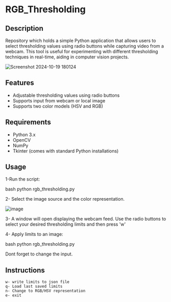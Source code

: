# RGB_Thresholding

## Description

Repository which holds a simple Python application that allows users to select thresholding values using radio buttons while capturing video from a webcam. This tool is useful for experimenting with different thresholding techniques in real-time, aiding in computer vision projects.

![Screenshot 2024-10-19 180124](https://github.com/user-attachments/assets/5f4915c0-57ad-49ad-afc8-56396e191ad3)


## Features

- Adjustable thresholding values using radio buttons
- Supports input from webcam or local image
- Supports two color models (HSV and RGB)

## Requirements

- Python 3.x
- OpenCV
- NumPy
- Tkinter (comes with standard Python installations)

## Usage

1-Run the script:

bash
python rgb_thresholding.py

2- Select the image source and the color representation.

![image](https://github.com/user-attachments/assets/ccb1a735-dc2a-49d0-9e3e-7292ba4ed203)

3- A window will open displaying the webcam feed. Use the radio buttons to select your desired thresholding limits and then press 'w'

4- Apply limits to an image:

bash
python rgb_thresholding.py

Dont forget to change the input.

## Instructions

```
w- write limits to json file
q- Load last saved limits
n- Change to RGB/HSV representation
e- exit
```
